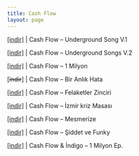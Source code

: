 ```yaml
---
title: Cash Flow
layout: page
---
```


<a href="https://cloud.mail.ru/public/4f9ca753d0d4/Cash%20Flow%20%28%C3%87a%C4%9Fda%C5%9F%29%20-%20Underground%20Songs" target="_blank">[indir]</a> | Cash Flow &#8211; Underground Song V.1

<a href="https://cloud.mail.ru/public/8fb4d8931f5f/Cash%20Flow%20-%20Underground%20Songs" target="_blank">[indir]</a> | Cash Flow &#8211; Underground Songs V.2

<a href="https://cloud.mail.ru/public/682d5dc9da62/Cash%20Flow%20-%20%201%20Milyon" target="_blank">[indir]</a> | Cash Flow &#8211; 1 Milyon

[<del>indir</del>] | Cash Flow &#8211; Bir Anlık Hata

<a href="https://cloud.mail.ru/public/3505bbea9422/Cash%20Flow%20-%20Felaketler%20Zinciri" target="_blank">[indir]</a> | Cash Flow &#8211; Felaketler Zinciri

<a href="https://cloud.mail.ru/public/c2577f043d24/Cash%20Flow%20-%20Izmir%20Kriz%20Masas%C4%B1" target="_blank">[indir]</a> | Cash Flow &#8211; İzmir kriz Masası

<a href="https://cloud.mail.ru/public/c6b87fa6f1f8/Cash%20Flow%20-%20Mesmerize" target="_blank">[indir]</a> | Cash Flow &#8211; Mesmerize

<a href="https://cloud.mail.ru/public/c0f8e2139734/Cash%20Flow%20-%20Siddet%20ve%20Funky" target="_blank">[indir]</a> | Cash Flow &#8211; Şiddet ve Funky

<a href="https://cloud.mail.ru/public/3d90a808c205/Cash%20Flow%20%28%C3%87a%C4%9Fda%C5%9F%29%20%26%20Indigo%20Presents%20-%201%20Milyon%20EP" target="_blank">[indir]</a> | Cash Flow & İndigo &#8211; 1 Milyon Ep.